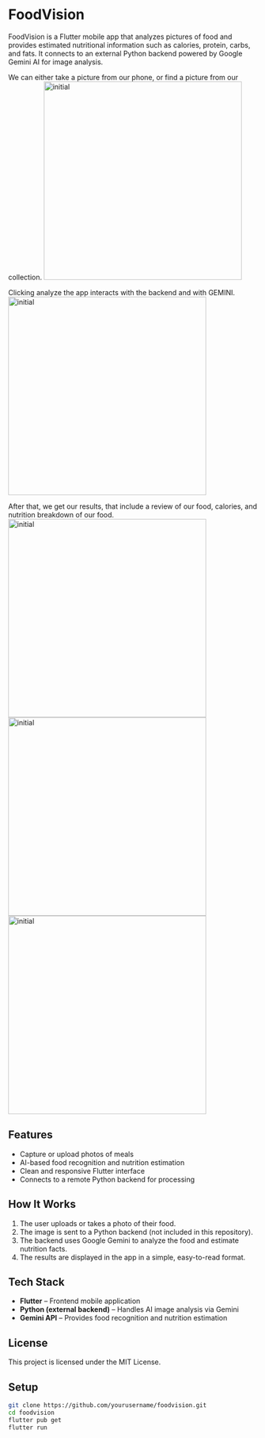 # FoodVision

FoodVision is a Flutter mobile app that analyzes pictures of food and provides estimated nutritional information such as calories, protein, carbs, and fats. It connects to an external Python backend powered by Google Gemini AI for image analysis.

We can either take a picture from our phone, or find a picture from our collection.
<img width="400" height="400" alt="initial" src="https://github.com/user-attachments/assets/ddbca113-6d45-425f-bb9b-6f89132bbe86" />

Clicking analyze the app interacts with the backend and with GEMINI.
<img width="400" height="400" alt="initial" src="https://github.com/user-attachments/assets/ce6d2470-76d5-487d-a867-746d184cceb1" />

After that, we get our results, that include a review of our food, calories, and nutrition breakdown of our food.
<img width="400" height="400" alt="initial" src="https://github.com/user-attachments/assets/11bb6c84-b255-4141-8b95-8494adba9ef0" />
<img width="400" height="400" alt="initial" src="https://github.com/user-attachments/assets/75aa528e-0458-4311-8876-82b403b68e24" />
<img width="400" height="400" alt="initial" src="https://github.com/user-attachments/assets/23b69081-fe34-436d-8a51-467ce6f76f65" />

## Features

- Capture or upload photos of meals  
- AI-based food recognition and nutrition estimation  
- Clean and responsive Flutter interface  
- Connects to a remote Python backend for processing  

## How It Works

1. The user uploads or takes a photo of their food.  
2. The image is sent to a Python backend (not included in this repository).  
3. The backend uses Google Gemini to analyze the food and estimate nutrition facts.  
4. The results are displayed in the app in a simple, easy-to-read format.

## Tech Stack

- **Flutter** – Frontend mobile application  
- **Python (external backend)** – Handles AI image analysis via Gemini  
- **Gemini API** – Provides food recognition and nutrition estimation

## License

This project is licensed under the MIT License.

## Setup

```bash
git clone https://github.com/yourusername/foodvision.git
cd foodvision
flutter pub get
flutter run 

